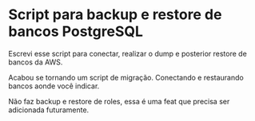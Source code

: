 # Script para backup e restore de bancos PostgreSQL

Escrevi esse script para conectar, realizar o dump e posterior restore de bancos da AWS.

Acabou se tornando um script de migração. Conectando e restaurando bancos aonde você indicar.

Não faz backup e restore de roles, essa é uma feat que precisa ser adicionada futuramente.